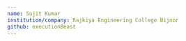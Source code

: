 ```yaml
---
name: Sujit Kumar
institution/company: Rajkiya Engineering College Bijnor
github: executionBeast
---
```

